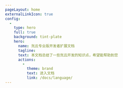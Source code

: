 ```yaml
---
pageLayout: home
externalLinkIcon: true
config:
  -
    type: hero
    full: true
    background: tint-plate
    hero:
      name: 氚云专业版开发者扩展文档
      tagline: 
      text: 本文档总结了一些氚云开发的知识点，希望能帮助到您
      actions:
        -
          theme: brand
          text: 进入文档
          link: /docs/language/
---
```

